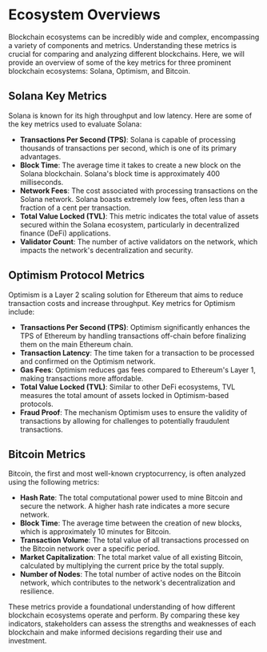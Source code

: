 # Ecosystem Overviews

Blockchain ecosystems can be incredibly wide and complex, encompassing a variety of components and metrics. Understanding these metrics is crucial for comparing and analyzing different blockchains. Here, we will provide an overview of some of the key metrics for three prominent blockchain ecosystems: Solana, Optimism, and Bitcoin.

## Solana Key Metrics

Solana is known for its high throughput and low latency. Here are some of the key metrics used to evaluate Solana:

- **Transactions Per Second (TPS)**: Solana is capable of processing thousands of transactions per second, which is one of its primary advantages.
- **Block Time**: The average time it takes to create a new block on the Solana blockchain. Solana's block time is approximately 400 milliseconds.
- **Network Fees**: The cost associated with processing transactions on the Solana network. Solana boasts extremely low fees, often less than a fraction of a cent per transaction.
- **Total Value Locked (TVL)**: This metric indicates the total value of assets secured within the Solana ecosystem, particularly in decentralized finance (DeFi) applications.
- **Validator Count**: The number of active validators on the network, which impacts the network's decentralization and security.

## Optimism Protocol Metrics

Optimism is a Layer 2 scaling solution for Ethereum that aims to reduce transaction costs and increase throughput. Key metrics for Optimism include:

- **Transactions Per Second (TPS)**: Optimism significantly enhances the TPS of Ethereum by handling transactions off-chain before finalizing them on the main Ethereum chain.
- **Transaction Latency**: The time taken for a transaction to be processed and confirmed on the Optimism network.
- **Gas Fees**: Optimism reduces gas fees compared to Ethereum's Layer 1, making transactions more affordable.
- **Total Value Locked (TVL)**: Similar to other DeFi ecosystems, TVL measures the total amount of assets locked in Optimism-based protocols.
- **Fraud Proof**: The mechanism Optimism uses to ensure the validity of transactions by allowing for challenges to potentially fraudulent transactions.

## Bitcoin Metrics

Bitcoin, the first and most well-known cryptocurrency, is often analyzed using the following metrics:

- **Hash Rate**: The total computational power used to mine Bitcoin and secure the network. A higher hash rate indicates a more secure network.
- **Block Time**: The average time between the creation of new blocks, which is approximately 10 minutes for Bitcoin.
- **Transaction Volume**: The total value of all transactions processed on the Bitcoin network over a specific period.
- **Market Capitalization**: The total market value of all existing Bitcoin, calculated by multiplying the current price by the total supply.
- **Number of Nodes**: The total number of active nodes on the Bitcoin network, which contributes to the network's decentralization and resilience.

These metrics provide a foundational understanding of how different blockchain ecosystems operate and perform. By comparing these key indicators, stakeholders can assess the strengths and weaknesses of each blockchain and make informed decisions regarding their use and investment.